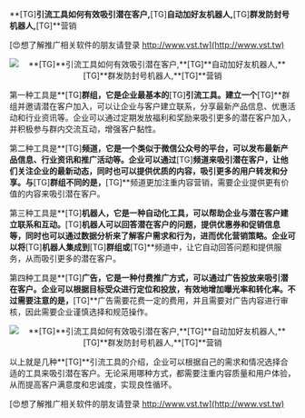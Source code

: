 **[TG]**引流工具如何有效吸引潜在客户,**[TG]**自动加好友机器人,**[TG]**群发防封号机器人,**[TG]**营销

[😍想了解推广相关软件的朋友请登录 http://www.vst.tw](http://www.vst.tw)

 <center><img src="https://vst.tw/MP4/tuiguang/png/1.png" alt="**[TG]**引流工具如何有效吸引潜在客户,**[TG]**自动加好友机器人,**[TG]**群发防封号机器人,**[TG]**营销"></center>

第一种工具是**[TG]**群组，它是企业最基本的**[TG]**引流工具。建立一个**[TG]**群组并邀请潜在客户加入，可以让企业与客户建立联系，分享最新产品信息、优惠活动和行业资讯等。企业可以通过定期发放福利和奖励来吸引更多的潜在客户加入，并积极参与群内交流互动，增强客户黏性。

第二种工具是**[TG]**频道，它是一个类似于微信公众号的平台，可以发布最新产品信息、行业资讯和推广活动等。企业可以通过**[TG]**频道来吸引潜在客户，让他们关注企业的最新动态，同时也可以提供优质的内容，吸引更多的用户转发和分享。与**[TG]**群组不同的是，**[TG]**频道更加注重内容营销，需要企业提供更有价值的内容来吸引潜在客户。

第三种工具是**[TG]**机器人，它是一种自动化工具，可以帮助企业与潜在客户建立联系和互动。**[TG]**机器人可以回答潜在客户的问题，提供优惠券和促销信息等，同时也可以通过数据分析来了解客户需求和行为，进而优化营销策略。企业可以将**[TG]**机器人集成到**[TG]**群组或**[TG]**频道中，让它自动回答问题和提供服务，从而吸引更多的潜在客户。

第四种工具是**[TG]**广告，它是一种付费推广方式，可以通过广告投放来吸引潜在客户。企业可以根据目标受众进行定位和投放，有效地增加曝光率和转化率。不过需要注意的是，**[TG]**广告需要花费一定的费用，并且需要对广告内容进行审核，因此需要企业谨慎选择和规范操作。

 <center><img src="https://vst.tw/MP4/tuiguang/png/0.png" alt="**[TG]**引流工具如何有效吸引潜在客户,**[TG]**自动加好友机器人,**[TG]**群发防封号机器人,**[TG]**营销"></center>

以上就是几种**[TG]**引流工具的介绍，企业可以根据自己的需求和情况选择合适的工具来吸引潜在客户。无论采用哪种方式，都需要注重内容质量和用户体验，从而提高客户满意度和忠诚度，实现良性循环。

[😍想了解推广相关软件的朋友请登录 http://www.vst.tw](http://www.vst.tw)



